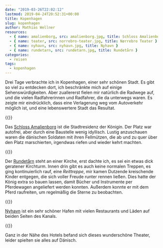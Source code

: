 ```yaml
---
date: "2019-03-26T22:02:12"
lastmod: 2019-04-24T20:52:31+00:00
title: Kopenhagen
slug: kopenhagen
author: Mathias Wellner
resources:
  - { name: amalienborg, src: amalienborg.jpg, title: Schloss Amalienborg }
  - { name: teater, src: norrebro-teater.jpg, title: Nørrebro Teater }
  - { name: nyhavn, src: nyhavn.jpg, title: Nyhavn }
  - { name: rundetarn, src: rundetarn.jpg, title: Rundetårn }
categories:
  - reisen
tags:
  - kopenhagen
---
```

Drei Tage verbrachte ich in Kopenhagen, einer sehr schönen Stadt. Es gibt so viel zu entdecken dort, ich beschränkte mich auf einige Sehenswürdigkeiten. Aber zuallererst fielen mir natürlich die Radwege auf, und die vielen Radfahrerinnen und Radfahrer, die da unterwegs waren. Es zeigte mir eindrücklich, dass eine Verlagerung weg vom Autoverkehr möglich ist, und eine lebenswertere Stadt das Resultat. 
<!--more-->

{{<responsive-image name="amalienborg" class="wide">}}

Das [Schloss Amalienborg](https://de.wikipedia.org/wiki/Schloss_Amalienborg) ist die Stadtresidenz der Königin. Der Platz war autofrei, aber durch eine Baustelle wenig idyllisch. Lustig anzuschauen waren die dänischen Soldaten mit ihren Fellmützen, die ab und zu quer über den Platz marschierten, irgendwas riefen und wieder kehrt machten. 

{{<responsive-image name="rundetarn">}}

Der [Rundetårn](https://de.wikipedia.org/wiki/Rundet%C3%A5rn) steht an einer Kirche, erst dachte ich, es sei ein etwas dick geratener Kirchturm. Innen drin gibt es auch keine normalen Treppen, es ging kontinuierlich rauf, eine _Reittreppe_, mir kamen Dutzende kreischende Kinder entgegen, die sich voller Freude runter rennen ließen. Dies hatte der König extra so bauen lassen, damit Bücher und Instrumente per Pferdewagen angeliefert werden konnten. Außerdem konnte er mit dem Pferd raufreiten, um regelmäßig die Sterne zu beobachten. 

{{<responsive-image name="nyhavn">}}

[Nyhavn](https://de.wikipedia.org/wiki/Nyhavn) ist ein sehr schöner Hafen mit vielen Restaurants und Läden auf beiden Seiten des Kanals. 

{{<responsive-image name="teater">}}

Ganz in der Nähe des Hotels befand sich dieses wunderschöne Theater, leider spielten sie alles auf Dänisch. 